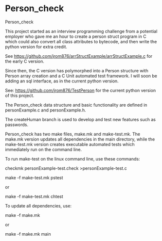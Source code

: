 # Person_check
Person_check

This project started as an interview programming challenge from a potential employer 
who gave me an hour to create a person struct program in C which could also 
convert all class attributes to bytecode, and then write the python version for extra credit.

See https://github.com/jrom876/arrStructExample/arrStructExample.c for the early C version.

Since then, the C version has polymorphed into a Person structure with Person array creation 
and a C Unit automated test framework. I will soon be adding an sql interface, 
as in the current python version.

See: https://github.com/jrom876/TestPerson for the current python version of this project.

The Person_check data structure and basic functionality are defined in personExample.c and personExample.h. 

The createHuman branch is used to develop and test new features such as passwords.

Person_check has two make files, make.mk and make-test.mk. 
The make.mk version updates all dependencies in the main directory, 
while the make-test.mk version creates executable automated tests which immediately run on the command line. 

To run make-test on the linux command line, use these commands:

checkmk personExample-test.check >personExample-test.c

make -f make-test.mk pstest

or

make -f make-test.mk chtest

To update all dependencies, use:

make -f make.mk

or 

make -f make.mk main
